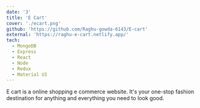 ```yaml
---
date: '3'
title: 'E Cart'
cover: './ecart.png'
github: 'https://github.com/Raghu-gowda-6143/E-cart'
external: 'https://raghu-e-cart.netlify.app/'
tech:
  - MongoDB
  - Express
  - React
  - Node
  - Redux
  - Material UI
---
```


E cart is a online shopping e commerce website. It's your one-stop fashion destination for anything and everything you need to look good.

